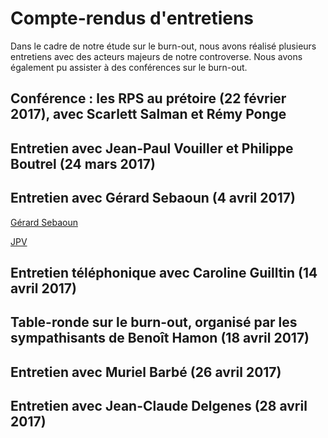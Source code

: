 # Compte-rendus d'entretiens 

Dans le cadre de notre étude sur le burn-out, nous avons réalisé plusieurs entretiens avec des acteurs majeurs de notre controverse. Nous avons également pu assister à des conférences sur le burn-out. 

## Conférence : les RPS au prétoire (22 février 2017), avec Scarlett Salman et Rémy Ponge  

## Entretien avec Jean-Paul Vouiller et Philippe Boutrel (24 mars 2017)

## Entretien avec Gérard Sebaoun (4 avril 2017) 

 <A HREF="GerardSebaoun.pdf" target="_blank">Gérard Sebaoun</A> 

<a href="https://controverses.github.io/burn-out/acteurs#jean-paul-vouiller" target="_blank">JPV</a>

## Entretien téléphonique avec Caroline Guilltin (14 avril 2017) 

## Table-ronde sur le burn-out, organisé par les sympathisants de Benoît Hamon (18 avril 2017) 

## Entretien avec Muriel Barbé (26 avril 2017) 

## Entretien avec Jean-Claude Delgenes (28 avril 2017) 
